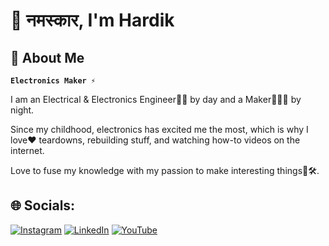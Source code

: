 # 🙏 नमस्कार, I'm Hardik

## 💫 About Me

**`Electronics Maker ⚡️`**

I am an Electrical & Electronics Engineer👨‍💻 by day and a Maker👨‍🏭🔩 by night. 

Since my childhood, electronics has excited me the most, which is why I love❤️ teardowns, rebuilding stuff, and watching how-to videos on the internet. 

Love to fuse my knowledge with my passion to make interesting things🦼🛠️.


## 🌐 Socials:
[![Instagram](https://img.shields.io/badge/Instagram-%23E4405F.svg?logo=Instagram&logoColor=white)](https://instagram.com/electro_guy_) [![LinkedIn](https://img.shields.io/badge/LinkedIn-%230077B5.svg?logo=linkedin&logoColor=white)](https://www.linkedin.com/in/hardik-seth-8687b7201) [![YouTube](https://img.shields.io/badge/YouTube-%23FF0000.svg?logo=YouTube&logoColor=white)](https://www.youtube.com/@DIYwithHardik) 
